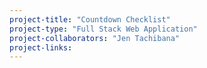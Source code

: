 ```yaml
---
project-title: "Countdown Checklist"
project-type: "Full Stack Web Application"
project-collaborators: "Jen Tachibana"
project-links:  
---
```

